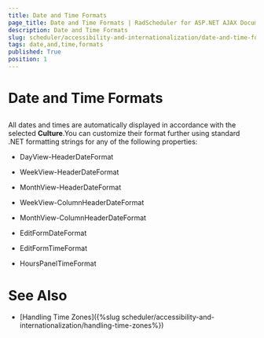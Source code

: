 ```yaml
---
title: Date and Time Formats
page_title: Date and Time Formats | RadScheduler for ASP.NET AJAX Documentation
description: Date and Time Formats
slug: scheduler/accessibility-and-internationalization/date-and-time-formats
tags: date,and,time,formats
published: True
position: 1
---
```


# Date and Time Formats



## 

All dates and times are automatically displayed in accordance with the selected **Culture**.You can customize their format further using standard .NET formatting strings for any of the following properties:



* DayView-HeaderDateFormat

* WeekView-HeaderDateFormat

* MonthView-HeaderDateFormat

* WeekView-ColumnHeaderDateFormat

* MonthView-ColumnHeaderDateFormat

* EditFormDateFormat

* EditFormTimeFormat

* HoursPanelTimeFormat

# See Also

 * [Handling Time Zones]({%slug scheduler/accessibility-and-internationalization/handling-time-zones%})
